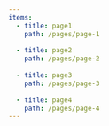 ```yaml
---
items:
  - title: page1
    path: /pages/page-1
    
  - title: page2
    path: /pages/page-2
    
  - title: page3
    path: /pages/page-3
    
  - title: page4
    path: /pages/page-4
---
```


